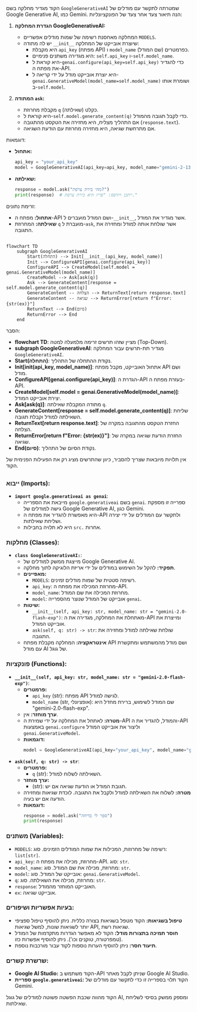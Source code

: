 ## <algorithm>

הקוד מגדיר מחלקה בשם `GoogleGenerativeAI` שמטרתה לתקשר עם מודלים של Google Generative AI, כמו Gemini. 
הנה תיאור צעד אחר צעד של הפונקציונליות:

1. **הגדרת המחלקה GoogleGenerativeAI:**
   - המחלקה מאחסנת רשימה של שמות מודלים אפשריים `MODELS`.
   - יש לה מתודה `__init__` שיוצרת אובייקט של המחלקה:
      - היא מקבלת `api_key` (מפתח API) ו `model_name` (שם המודל) כפרמטרים.
      - היא מגדירה משתנים פנימיים: `self.api_key` ו-`self.model_name`.
      - היא קוראת ל-`genai.configure(api_key=self.api_key)` כדי להגדיר את מפתח ה-API.
      - היא יוצרת אובייקט מודל על ידי קריאה ל-`genai.GenerativeModel(model_name=self.model_name)` ושומרת אותו ב-`self.model`.

2. **המתודה `ask`:**
   - מקבלת מחרוזת `q` (שאילתה) כקלט.
   - היא קוראת ל-`self.model.generate_content(q)` כדי לקבל תגובה מהמודל.
   - אם התהליך מצליח, היא מחזירה את הטקסט מהתגובה (`response.text`).
   - אם מתרחשת שגיאה, היא מחזירה מחרוזת עם הודעת השגיאה.
 
דוגמאות:

   - **אתחול:** 
     ```python
     api_key = "your_api_key"
     model = GoogleGenerativeAI(api_key=api_key, model_name="gemini-2-13b") 
     ```
   - **שאילתה:** 
      ```python
      response = model.ask("מהי בירת צרפת?")
      print(response)  # ייתכן ויודפס: "פריז היא בירת צרפת." 
      ```

זרימת נתונים:
   - **אתחול:** מפתח ה-API ושם המודל מועברים ל-`__init__`, אשר מגדיר את המודל.
   - **שאילתה:** המחרוזת `q` מועברת ל-`ask`, אשר שולחת אותה למודל ומחזירה את התגובה.
  
## <mermaid>

```mermaid
flowchart TD
    subgraph GoogleGenerativeAI
        Start(התחלה) --> Init[__init__(api_key, model_name)]
        Init --> ConfigureAPI[genai.configure(api_key)]
        ConfigureAPI --> CreateModel[self.model = genai.GenerativeModel(model_name)]
        CreateModel --> Ask[ask(q)]
        Ask --> GenerateContent[response = self.model.generate_content(q)]
        GenerateContent -- הצלחה --> ReturnText[return response.text]
        GenerateContent -- שגיאה --> ReturnError[return f"Error: {str(ex)}"]
        ReturnText --> End(סיום)
        ReturnError --> End
    end
```
הסבר:

*   **flowchart TD**:  מציין שזהו תרשים זרימה מלמעלה למטה (Top-Down).
*   **subgraph GoogleGenerativeAI**: מגדיר תת-תרשים עבור המחלקה `GoogleGenerativeAI`.
*   **Start(התחלה)**: נקודת ההתחלה של התהליך.
*   **Init[__init__(api_key, model_name)]**: אתחול האובייקט, מקבל מפתח API ושם מודל.
*   **ConfigureAPI[genai.configure(api_key)]**: הגדרת ה-API בעזרת מפתח ה-API.
*   **CreateModel[self.model = genai.GenerativeModel(model_name)]**: יצירת אובייקט המודל.
*   **Ask[ask(q)]**: מתודה המקבלת שאילתה `q`.
*  **GenerateContent[response = self.model.generate_content(q)]**: שליחת השאילתה למודל וקבלת תגובה.
*   **ReturnText[return response.text]**: החזרת הטקסט מהתגובה במקרה של הצלחה.
*   **ReturnError[return f"Error: {str(ex)}"]**: החזרת הודעת שגיאה במקרה של שגיאה.
*   **End(סיום)**: נקודת הסיום של התהליך.

אין תלויות מיובאות שצריך להסביר, כיוון שהתרשים מציג רק את הפעילות הפנימית של הקוד.

## <explanation>

### ייבוא (Imports):

*   **`import google.generativeai as genai`**: 
    *   מייבאת את הספרייה `google.generativeai` בשם `genai`. ספרייה זו מספקת גישה למודלים של Google Generative AI, כגון Gemini. 
    *   היא מאפשרת להגדיר את מפתח ה-API ולתקשר עם המודלים על ידי יצירה ושליחת שאילתות.
    *  היא לא תלויה בחבילות `src.` אחרות.

### מחלקות (Classes):

*   **`class GoogleGenerativeAI:`**:
    *   מייצגת ממשק למודלים של Google Generative AI.
    *   **תפקיד:** להקל על השימוש במודלים על ידי אריזת הלוגיקה לתוך מחלקה.
    *   **מאפיינים:**
        *   `MODELS`: רשימה סטטית של שמות מודלים זמינים.
        *   `api_key`: מחרוזת המכילה את מפתח ה-API.
        *   `model_name`: מחרוזת המכילה את שם המודל.
        *   `model`: אובייקט של המודל שנוצר מהספרייה `genai`.
    *   **שיטות:**
        *   `__init__(self, api_key: str, model_name: str = "gemini-2.0-flash-exp")`: מאתחלת את המחלקה, מגדירה את ה-API ומייצרת את אובייקט המודל.
        *   `ask(self, q: str) -> str`: שולחת שאילתה למודל ומחזירה את התגובה.
    *   **אינטראקציה:** המחלקה מקבלת מפתח API ושם מודל מהמשתמש ומתקשרת עם מודל AI של גוגל.

### פונקציות (Functions):

*   **`__init__(self, api_key: str, model_name: str = "gemini-2.0-flash-exp")`**:
    *   **פרמטרים:**
        *   `api_key` (str): מפתח API לגישה למודל.
        *   `model_name` (str, אופציונלי): שם המודל לשימוש, ברירת מחדל היא "gemini-2.0-flash-exp".
    *   **ערך מוחזר:** אין.
    *   **מטרה:** לאתחל את המחלקה על ידי שמירת ה-API והמודל, להגדיר את ה-API באמצעות `genai.configure` וליצור את אובייקט המודל `genai.GenerativeModel`.
    *   **דוגמאות:**
        ```python
        model = GoogleGenerativeAI(api_key="your_api_key", model_name="gemini-1.5-flash-8b")
        ```
*   **`ask(self, q: str) -> str`**:
    *   **פרמטרים:**
        *   `q` (str): השאילתה לשלוח למודל.
    *   **ערך מוחזר:**
        *   (str): תגובת המודל או הודעת שגיאה אם יש.
    *   **מטרה:** לשלוח את השאילתה למודל ולקבל את התגובה. לוכדת שגיאות ומחזירה הודעה אם יש בעיה.
    *   **דוגמאות:**
        ```python
        response = model.ask("ספר לי בדיחה")
        print(response)
        ```

### משתנים (Variables):

*   `MODELS`: רשימה של מחרוזות, המכילות את שמות המודלים הזמינים. סוג: `list[str]`.
*   `api_key`: מחרוזת, מכילה את מפתח ה-API. סוג: `str`.
*   `model_name`: מחרוזת, מכילה את שם המודל. סוג: `str`.
*   `model`: אובייקט של המודל. סוג: `genai.GenerativeModel`.
*   `q`: מחרוזת, מכילה את השאילתה. סוג: `str`.
*   `response`: האובייקט המוחזר מהמודל.
*   `ex`: אובייקט שגיאה.

### בעיות אפשריות ושיפורים:

*   **טיפול בשגיאות:** הקוד מטפל בשגיאות בצורה כללית. ניתן להוסיף טיפול ספציפי יותר לשגיאות שונות, למשל שגיאות API, שגיאות רשת.
*   **חוסר תמיכה בתצורות מודל:** הקוד לא מאפשר הגדרות מתקדמות של המודל (טמפרטורה, טוקנים וכו'). ניתן להוסיף אפשרות כזו.
*   **תיעוד חסר:** ניתן להוסיף הערות נוספות לקוד עבור מורכבות נוספת.

### שרשרת קשרים:

*   **Google AI Studio:** הקוד משתמש ב-API שניתן לקבל מאתר Google AI Studio. 
*   **ספריית `google.generativeai`:** הקוד תלוי בספרייה זו כדי לתקשר עם מודלים של Gemini.

הקוד מהווה שכבת הפשטה פשוטה למודלים של גוגל AI, ומספק ממשק בסיסי לשליחת שאילתות.